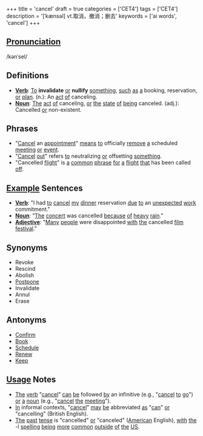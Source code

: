+++
title = 'cancel'
draft = true
categories = ['CET4']
tags = ['CET4']
description = '[ˈkænsəl] vt.取消，撤消；删去'
keywords = ['ai words', 'cancel']
+++

## [Pronunciation](/post/pronunciation/)
/kənˈsel/

## Definitions
- **[Verb](/post/verb/)**: [To](/post/to/) **invalidate** [or](/post/or/) **nullify** [something](/post/something/), [such](/post/such/) [as](/post/as/) [a](/post/a/) booking, reservation, [or](/post/or/) [plan](/post/plan/). (n.): An [act](/post/act/) [of](/post/of/) canceling.
- **[Noun](/post/noun/)**: [The](/post/the/) [act](/post/act/) [of](/post/of/) canceling, [or](/post/or/) [the](/post/the/) [state](/post/state/) [of](/post/of/) [being](/post/being/) canceled. (adj.): Cancelled [or](/post/or/) non-existent.

## Phrases
- "[Cancel](/post/cancel/) an [appointment](/post/appointment/)" [means](/post/means/) [to](/post/to/) officially [remove](/post/remove/) [a](/post/a/) scheduled [meeting](/post/meeting/) [or](/post/or/) [event](/post/event/).
- "[Cancel](/post/cancel/) [out](/post/out/)" refers [to](/post/to/) neutralizing [or](/post/or/) offsetting [something](/post/something/).
- "Cancelled [flight](/post/flight/)" is [a](/post/a/) [common](/post/common/) [phrase](/post/phrase/) [for](/post/for/) [a](/post/a/) [flight](/post/flight/) [that](/post/that/) has been called [off](/post/off/).

## [Example](/post/example/) Sentences
- **[Verb](/post/verb/)**: "I had [to](/post/to/) [cancel](/post/cancel/) [my](/post/my/) [dinner](/post/dinner/) reservation [due](/post/due/) [to](/post/to/) an [unexpected](/post/unexpected/) [work](/post/work/) commitment."
- **[Noun](/post/noun/)**: "[The](/post/the/) [concert](/post/concert/) was cancelled [because](/post/because/) [of](/post/of/) [heavy](/post/heavy/) [rain](/post/rain/)."
- **[Adjective](/post/adjective/)**: "[Many](/post/many/) [people](/post/people/) were disappointed [with](/post/with/) [the](/post/the/) cancelled [film](/post/film/) [festival](/post/festival/)."

## Synonyms
- Revoke
- Rescind
- Abolish
- [Postpone](/post/postpone/)
- Invalidate
- Annul
- Erase

## Antonyms
- [Confirm](/post/confirm/)
- [Book](/post/book/)
- [Schedule](/post/schedule/)
- [Renew](/post/renew/)
- [Keep](/post/keep/)

## [Usage](/post/usage/) Notes
- [The](/post/the/) [verb](/post/verb/) "[cancel](/post/cancel/)" [can](/post/can/) [be](/post/be/) followed [by](/post/by/) an infinitive (e.g., "[cancel](/post/cancel/) [to](/post/to/) [go](/post/go/)") [or](/post/or/) [a](/post/a/) [noun](/post/noun/) (e.g., "[cancel](/post/cancel/) [the](/post/the/) [meeting](/post/meeting/)").
- [In](/post/in/) informal contexts, "[cancel](/post/cancel/)" [may](/post/may/) [be](/post/be/) abbreviated [as](/post/as/) "[can](/post/can/)" [or](/post/or/) "cancelling" (British English).
- [The](/post/the/) [past](/post/past/) [tense](/post/tense/) is "cancelled" [or](/post/or/) "canceled" ([American](/post/american/) English), [with](/post/with/) [the](/post/the/) -l [spelling](/post/spelling/) [being](/post/being/) [more](/post/more/) [common](/post/common/) [outside](/post/outside/) [of](/post/of/) [the](/post/the/) [US](/post/us/).
